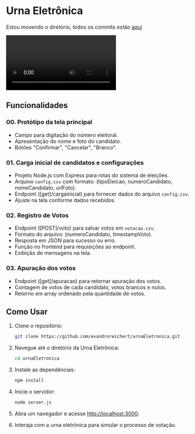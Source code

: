 # Urna Eletrônica

Estou movendo o diretório, todos os commits estão [aqui](https://github.com/evandroreichert/exerciciosNode/tree/7957837285c6f00be345f2ae85b0c11a0c2ef445)

<video src="preview-2.mp4" controls title="Urna Eletrônica"></video>

## Funcionalidades

### 00. Protótipo da tela principal

- Campo para digitação do número eleitoral.
- Apresentação do nome e foto do candidato.
- Botões "Confirmar", "Cancelar", "Branco".

### 01. Carga inicial de candidatos e configurações

- Projeto Node.js com Express para rotas do sistema de eleições.
- Arquivo `config.csv` com formato: (tipoEleicao, numeroCandidato, nomeCandidato, urlFoto).
- Endpoint ([get]/cargainicial) para fornecer dados do arquivo `config.csv`.
- Ajuste na tela conforme dados recebidos.

### 02. Registro de Votos

- Endpoint ([POST]/voto) para salvar votos em `votacao.csv`.
- Formato do arquivo: (numeroCandidato, timestampVoto).
- Resposta em JSON para sucesso ou erro.
- Função no frontend para requisições ao endpoint.
- Exibição de mensagens na tela.

### 03. Apuração dos votos

- Endpoint ([get]/apuracao) para retornar apuração dos votos.
- Contagem de votos de cada candidato, votos brancos e nulos.
- Retorno em array ordenado pela quantidade de votos.


## Como Usar

1. Clone o repositório:

    ```bash
    git clone https://github.com/evandroreichert/urnaEletronica.git
    ```

2. Navegue até o diretório da Urna Eletrônica:

    ```bash
    cd urnaEletronica
    ```

3. Instale as dependências:

    ```bash
    npm install
    ```

4. Inicie o servidor:

    ```bash
    node server.js
    ```

5. Abra um navegador e acesse [http://localhost:3000](http://localhost:3000).

6. Interaja com a urna eletrônica para simular o processo de votação.
